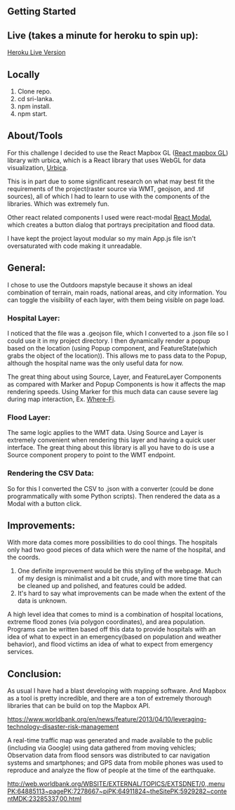 ## Getting Started

## Live (takes a minute for heroku to spin up):

[Heroku Live Version](https://sri-lanka.herokuapp.com/)

## Locally

1. Clone repo.
2. cd sri-lanka.
3. npm install.
4. npm start.

## About/Tools

For this challenge I decided to use the React Mapbox GL ([React mapbox GL](https://github.com/alex3165/react-mapbox-gl)) library with urbica, which is a React library that uses WebGL for data visualization,
[Urbica](https://github.com/urbica/react-map-gl).

This is in part due to some significant research on what may best fit the requirements of the project(raster source via WMT, geojson, and .tif sources), all of which I had to learn to use with the components of the libraries. Which was extremely fun.

Other react related components I used were react-modal [React Modal](https://github.com/reactjs/react-modal), which creates a button dialog that portrays precipitation and flood data.

I have kept the project layout modular so my main App.js file isn't oversaturated with code making it unreadable.

## General:

I chose to use the Outdoors mapstyle because it shows an ideal combination of terrain, main roads, national areas, and city information. You can toggle the visibility of each layer, with them being visible on page load.

### Hospital Layer:

I noticed that the file was a .geojson file, which I converted to a .json file so I could use it in my project directory. I then dynamically render a popup based on the location (using Popup component, and FeatureState(which grabs the object of the location)). This allows me to pass data to the Popup, although the hospital name was the only useful data for now.

The great thing about using Source, Layer, and FeatureLayer Components as compared with Marker and Popup Components is how it affects the map rendering speeds. Using Marker for this much data can cause severe lag during map interaction, Ex. [Where-Fi](https://where-fi.herokuapp.com/).

### Flood Layer:

The same logic applies to the WMT data. Using Source and Layer is extremely convenient when rendering this layer and having a quick user interface. The great thing about this library is all you have to do is use a Source component propery to point to the WMT endpoint.

### Rendering the CSV Data:

So for this I converted the CSV to .json with a converter (could be done programmatically with some Python scripts). Then rendered the data as a Modal with a button click.

## Improvements:

With more data comes more possibilities to do cool things. The hospitals only had two good pieces of data which were the name of the hospital, and the coords.

1. One definite improvement would be this styling of the webpage. Much of my design is minimalist and a bit crude, and with more time that can be cleaned up and polished, and features could be added.
2. It's hard to say what improvements can be made when the extent of the data is unknown.

A high level idea that comes to mind is a combination of hospital locations, extreme flood zones (via polygon coordinates), and area population. Programs can be written based off this data to provide hospitals with an idea of what to expect in an emergency(based on population and weather behavior), and flood victims an idea of what to expect from emergency services.

## Conclusion:

As usual I have had a blast developing with mapping software. And Mapbox as a tool is pretty incredible, and there are a ton of extremely thorough libraries that can be build on top the Mapbox API.

https://www.worldbank.org/en/news/feature/2013/04/10/leveraging-technology-disaster-risk-management

A real-time traffic map was generated and made available to the public (including via Google) using data gathered from moving vehicles;
Observation data from flood sensors was distributed to car navigation systems and smartphones; and
GPS data from mobile phones was used to reproduce and analyze the flow of people at the time of the earthquake.

http://web.worldbank.org/WBSITE/EXTERNAL/TOPICS/EXTSDNET/0,,menuPK:64885113~pagePK:7278667~piPK:64911824~theSitePK:5929282~contentMDK:23285337,00.html
